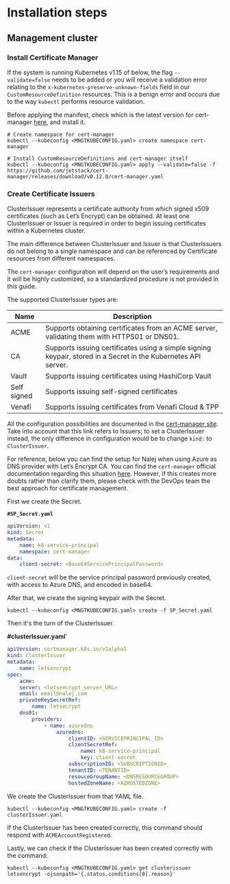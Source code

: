 # Installation steps

## Management cluster

### Install Certificate Manager

If the system is running Kubernetes v1.15 of below,  the flag `--validate=false` needs to be added or you will receive a validation error relating to the `x-kubernetes-preserve-unknown-fields` field in our `CustomResourceDefinition` resources. This is a benign error and occurs due to the way `kubectl` performs resource validation.

Before applying the manifest, check which is the latest version for cert-manager [here](https://github.com/jetstack/cert-manager/releases), and install it.

```shell
# Create namespace for cert-manager
kubectl --kubeconfig <MNGTKUBECONFIG.yaml> create namespace cert-manager

# Install CustomResourceDefinitions and cert-manager itself
kubectl --kubeconfig <MNGTKUBECONFIG.yaml> apply --validate=false -f https://github.com/jetstack/cert-manager/releases/download/v0.12.0/cert-manager.yaml
```

### Create Certificate Issuers

ClusterIssuer represents a certificate authority from which signed x509 certificates (such as Let’s Encrypt) can be obtained. At least one ClusterIssuer or Issuer is required in order to begin issuing certificates within a Kubernetes cluster.

The main difference between ClusterIssuer and Issuer is that ClusterIssuers do not belong to a single namespace and can be referenced by Certificate resources from different namespaces.

The `cert-manager` configuration will depend on the user’s requirements and it will be highly customized, so a standardized procedure is not provided in this guide.

The supported ClusterIssuer types are:

| Name        | Description                                                  |
| ----------- | ------------------------------------------------------------ |
| ACME        | Supports obtaining certificates from an ACME server, validating them with HTTPS01 or DNS01. |
| CA          | Supports issuing certificates using a simple signing keypair, stored in a Secret in the Kubernetes API server. |
| Vault       | Supports issuing certificates using HashiCorp Vault          |
| Self signed | Supports issuing self-signed certificates                    |
| Venafi      | Supports issuing certificates from Venafi Cloud & TPP        |

All the configuration possibilities are documented in the [cert-manager site](https://docs.cert-manager.io/en/latest/tasks/issuers/index.html). Take into account that this link refers to Issuers; to set a ClusterIssuer instead, the only difference in configuration would be to change `kind:` to `ClusterIssuer`.

For reference, below you can find the setup for Nalej when using Azure as DNS provider with Let’s Encrypt CA. You can find the `cert-manager` official documentation regarding this situation [here](https://docs.cert-manager.io/en/latest/tasks/issuers/setup-acme/dns01/azuredns.html).
However, if this creates more doubts rather than clarify them, please check with the DevOps team the best approach for certificate management.

First we create the Secret.

**`#SP_Secret.yaml`**

```yaml
apiVersion: v1
kind: Secret
metadata:
	name: k8-service-principal  
	namespace: cert-manager
data:  
	client-secret: <Base64ServicePrincipalPassword>
```

`client-secret` will be the service principal password previously created, with access to Azure DNS, and encoded in base64.

After that, we create the signing keypair with the Secret.

```shell
kubectl --kubeconfig <MNGTKUBECONFIG.yaml> create -f SP_Secret.yaml
```

Then it's the turn of the ClusterIssuer.

**#clusterIssuer.yaml`**

```yaml
apiVersion: certmanager.k8s.io/v1alpha1
kind: ClusterIssuer
metadata:  
	name: letsencrypt
spec:
	acme:
  	server: <letsencrypt_server_URL>   
  	email: email@nalej.com
    privateKeySecretRef:     
    	name: letsecrypt   
    dns01:     
    	providers:   
    		- name: azuredns       
    			azuredns:         
    				clientID: <SERVICEPRINCIPAL_ID>         
    				clientSecretRef:          
    					name: k8-service-principal          
    					key: client-secret         
    				subscriptionID: <SUBSCRIPTIONID>         
    				tenantID: <TENANTID>         
    				resouceGroupName: <DNSRESOURCEGROUP>         
    				hostedZoneName: <AZHOSTEDZONE>     
```

We create the ClusterIssuer from that YAML file.

```shell
kubectl --kubeconfig <MNGTKUBECONFIG.yaml> create -f clusterIssuer.yaml
```

If the ClusterIssuer has been created correctly, this command should respond with `ACMEAccountRegistered`.

Lastly, we can check if the ClusterIssuer has been created correctly with the command:

```shell
kubectl --kubeconfig <MNGTKUBECONFIG.yaml> get clusterissuer letsencrypt -ojsonpath='{.status.conditions[0].reason}'
```




